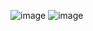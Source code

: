 ![image](https://user-images.githubusercontent.com/68609458/173695501-3b4492a4-dcf0-4174-a905-54f03aa7ae70.png)
![image](https://user-images.githubusercontent.com/68609458/173695518-9645ef58-b8a2-4fcf-98d3-90f89f7d4aba.png)

